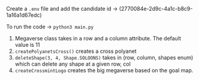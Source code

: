 Create a `.env` file and add the candidate id -> (2770084e-2d9c-4a1c-b8c9-1a16a1d67edc)

To run the code -> `python3 main.py`
1. Megaverse class takes in a row and a column attribute. The default value is 11
2. `createPolyanetsCross()` creates a cross polyanet
3. `deleteShape(3, 4, Shape.SOLOONS)` takes in (row, column, shapes enum) which can delete any shape at a given row, col
4. `createCrossmintLogo` creates the big megaverse based on the goal map.
